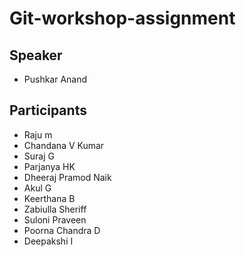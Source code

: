 # Git-workshop-assignment

## Speaker
- Pushkar Anand

## Participants
- Raju m
- Chandana V Kumar
- Suraj G
- Parjanya HK
- Dheeraj Pramod Naik
- Akul G
- Keerthana B
- Zabiulla Sheriff
- Suloni Praveen
- Poorna Chandra D
- Deepakshi I
